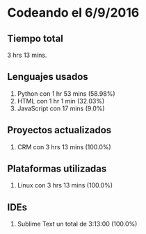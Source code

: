 # Codeando el 6/9/2016

## Tiempo total
3 hrs 13 mins.

## Lenguajes usados
1. Python con 1 hr 53 mins (58.98%)
1. HTML con 1 hr 1 min (32.03%)
1. JavaScript con 17 mins (9.0%)

## Proyectos actualizados
1. CRM con 3 hrs 13 mins (100.0%)

## Plataformas utilizadas
1. Linux con 3 hrs 13 mins (100.0%)

## IDEs
1. Sublime Text un total de 3:13:00 (100.0%)
